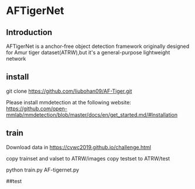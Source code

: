 # AFTigerNet
## Introduction

AFTigerNet is a anchor-free object detection framework originally designed for Amur tiger dataset(ATRW),but it's a general-purpose lightweight network

## install

git clone https://github.com/liubohan09/AF-Tiger.git

Please install mmdetection at the following website: https://github.com/open-mmlab/mmdetection/blob/master/docs/en/get_started.md/#Installation

## train

Download data in https://cvwc2019.github.io/challenge.html

copy trainset and valset to ATRW/images
copy testset to ATRW/test

python train.py AF-tigernet.py

##test


